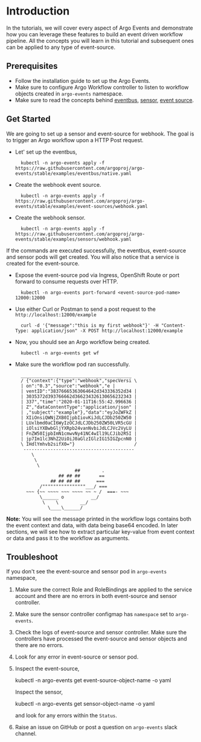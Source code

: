 # Introduction

In the tutorials, we will cover every aspect of Argo Events and demonstrate how you 
can leverage these features to build an event driven workflow pipeline. All the concepts you will learn
in this tutorial and subsequent ones can be applied to any type of event-source.

## Prerequisites
* Follow the installation guide to set up the Argo Events. 
* Make sure to configure Argo Workflow controller to listen to workflow objects
created in `argo-events` namespace.
* Make sure to read the concepts behind [eventbus](https://argoproj.github.io/argo-events/concepts/eventbus/),
[sensor](https://argoproj.github.io/argo-events/concepts/sensor/),
[event source](https://argoproj.github.io/argo-events/concepts/event_source/).

## Get Started

We are going to set up a sensor and event-source for webhook. The goal is to trigger an Argo workflow upon a HTTP Post request.

* Let' set up the eventbus,

        kubectl -n argo-events apply -f https://raw.githubusercontent.com/argoproj/argo-events/stable/examples/eventbus/native.yaml

* Create the webhook event source.

        kubectl -n argo-events apply -f https://raw.githubusercontent.com/argoproj/argo-events/stable/examples/event-sources/webhook.yaml

* Create the webhook sensor.

        kubectl -n argo-events apply -f https://raw.githubusercontent.com/argoproj/argo-events/stable/examples/sensors/webhook.yaml
  
If the commands are executed successfully, the eventbus, event-source and sensor pods will get created. You will
also notice that a service is created for the event-source. 

* Expose the event-source pod via Ingress, OpenShift Route or port forward to consume requests over HTTP.

        kubectl -n argo-events port-forward <event-source-pod-name> 12000:12000

* Use either Curl or Postman to send a post request to the `http://localhost:12000/example`

        curl -d '{"message":"this is my first webhook"}' -H "Content-Type: application/json" -X POST http://localhost:12000/example

* Now, you should see an Argo workflow being created.

        kubectl -n argo-events get wf

* Make sure the workflow pod ran successfully.

        _________________________________________ 
        / {"context":{"type":"webhook","specVersi \
        | on":"0.3","source":"webhook","e |
        | ventID":"38376665363064642d343336352d34 |
        | 3035372d393766662d366234326130656232343 |
        | 337","time":"2020-01-11T16:55:42.996636 |
        | Z","dataContentType":"application/json" |
        | ,"subject":"example"},"data":"eyJoZWFkZ |
        | XIiOnsiQWNjZXB0IjpbIiovKiJdLCJDb250ZW50 |
        | LUxlbmd0aCI6WyIzOCJdLCJDb250ZW50LVR5cGU |
        | iOlsiYXBwbGljYXRpb24vanNvbiJdLCJVc2VyLU |
        | FnZW50IjpbImN1cmwvNy41NC4wIl19LCJib2R5I |
        | jp7Im1lc3NhZ2UiOiJ0aGlzIGlzIG15IGZpcnN0 |
        \ IHdlYmhvb2sifX0="}                      /
         ----------------------------------------- 
            \
             \
              \     
                            ##        .            
                      ## ## ##       ==            
                   ## ## ## ##      ===            
               /""""""""""""""""___/ ===        
          ~~~ {~~ ~~~~ ~~~ ~~~~ ~~ ~ /  ===- ~~~   
               \______ o          __/            
                \    \        __/             
                  \____\______/   


<b>Note:</b> You will see the message printed in the workflow logs contains both the event context
and data, with data being base64 encoded. In later sections, we will see how to extract particular key-value
from event context or data and pass it to the workflow as arguments.

## Troubleshoot

If you don't see the event-source and sensor pod in `argo-events` namespace,

  1. Make sure the correct Role and RoleBindings are applied to the service account
     and there are no errors in both event-source and sensor controller.
  2. Make sure the sensor controller configmap has `namespace` set to 
     `argo-events`.
  3. Check the logs of event-source and sensor controller. Make sure the controllers
     have processed the event-source and sensor objects and there are no errors.
  4. Look for any error in event-source or sensor pod.
  5. Inspect the event-source,

        kubectl -n argo-events get event-source-object-name -o yaml

     Inspect the sensor,

        kubectl -n argo-events get sensor-object-name -o yaml

     and look for any errors within the `Status`.
 
 6. Raise an issue on GitHub or post a question on `argo-events` slack channel.
